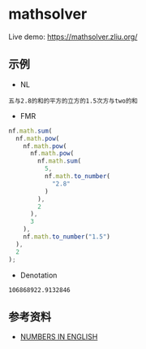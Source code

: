 # mathsolver

Live demo: https://mathsolver.zliu.org/

## 示例

* NL
```
五与2.8的和的平方的立方的1.5次方与two的和
````

* FMR
```js
nf.math.sum(
  nf.math.pow(
    nf.math.pow(
      nf.math.pow(
        nf.math.sum(
          5,
          nf.math.to_number(
            "2.8"
          )
        ),
        2
      ),
      3
    ),
    nf.math.to_number("1.5")
  ),
  2
);
```

* Denotation
```
106868922.9132846
```

## 参考资料

* [NUMBERS IN ENGLISH](https://www.ef.com/wwen/english-resources/english-grammar/numbers-english/)
